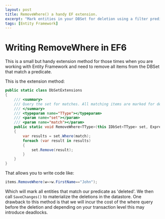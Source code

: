 ```yaml
---
layout: post
title: RemoveWhere() a handy EF extension.
excerpt: "Mark entities in your DBSet for deletion using a filter predicate can make your code more readable."
tags: [Entity Framework]
---
```


# Writing RemoveWhere in EF6

This is a small but handy extension method for those times when you are working with Entity Framework and need to remove all items from the DBSet that match a predicate.

This is the extension method:

```c#
public static class DbSetExtensions
{
    /// <summary>
    /// Query the set for matches. All matching items are marked for deletion.
    /// </summary>
    /// <typeparam name="TType"></typeparam>
    /// <param name="set"></param>
    /// <param name="match"></param>
    public static void RemoveWhere<TType>(this IDbSet<TType> set, Expression<Func<TType, bool>> match) where TType : class
    {
        var results = set.Where(match);
        foreach (var result in results)
        {
            set.Remove(result);
        }
    }
}
```

That allows you to write code like:

```c#
items.RemoveWhere(w=>w.FirstName=="John");
```

Which will mark all entities that match our predicate as 'deleted'. We then call ```SaveChanges()``` to materialize the deletions in the datastore. One drawback to this method is that we will incur the cost of the where query before the deletion and depending on your transaction level this may introduce deadlocks.